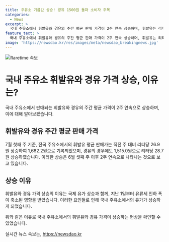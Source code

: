 ```yaml
---
title: 주유소 기름값 상승! 경유 1500원 돌파 소비자 주목
categories:
  - News
excerpt: >
  국내 주유소에서 휘발유와 경유의 주간 평균 판매 가격이 2주 연속 상승하며, 휘발유는 리터당 26.9원, 경유는 28.7원 올랐다. 이는 국제 유가 상승과 유류세 인하 축소로 인한 것으로, 7월 첫째 주 기준 휘발유는 1,682.2원, 경유는 1,515.0원에 이른 것으로 나타났다.
feature_text: >
  국내 주유소에서 휘발유와 경유의 주간 평균 판매 가격이 2주 연속 상승하며, 휘발유는 리터당 26.9원, 경유는 28.7원 올랐다. 이는 국제 유가 상승과 유류세 인하 축소로 인한 것으로, 7월 첫째 주 기준 휘발유는 1,682.2원, 경유는 1,515.0원에 이른 것으로 나타났다.
image: 'https://newsdao.kr/res/images/meta/newsdao_breakingnews.jpg'
---
```


<p><img src="https://newsdao.kr/res/images/meta/newsdao_breakingnews.jpg" alt="flaretime 속보" /></p>

<h1>국내 주유소 휘발유와 경유 가격 상승, 이유는?</h1>

<p>국내 주유소에서 판매되는 휘발유와 경유의 주간 평균 가격이 2주 연속으로 상승하며, 이에 대해 알아보겠습니다.</p>

<h2>휘발유와 경유 주간 평균 판매 가격</h2>

<p>7월 첫째 주 기준, 전국 주유소에서의 휘발유 평균 판매가는 직전 주 대비 리터당 26.9원 상승하여 1,682.2원으로 기록되었으며, 경유의 경우에도 1,515.0원으로 리터당 28.7원 상승하였습니다. 이러한 상승은 6월 셋째 주 이후 2주 연속으로 나타나는 것으로 보고 있습니다.</p>

<h2>상승 이유</h2>

<p>휘발유와 경유 가격 상승의 이유는 국제 유가 상승과 함께, 지난 1일부터 유류세 인하 폭이 축소된 영향을 받았습니다. 이러한 요인들로 인해 국내 주유소에서의 유가가 상승하게 되었습니다.</p>

<p>위와 같은 이유로 국내 주유소에서의 휘발유와 경유 가격이 상승하는 현상을 확인할 수 있었습니다.</p>
실시간 뉴스 속보는, <a href="https://newsdao.kr" rel="dofollow">https://newsdao.kr</a>


